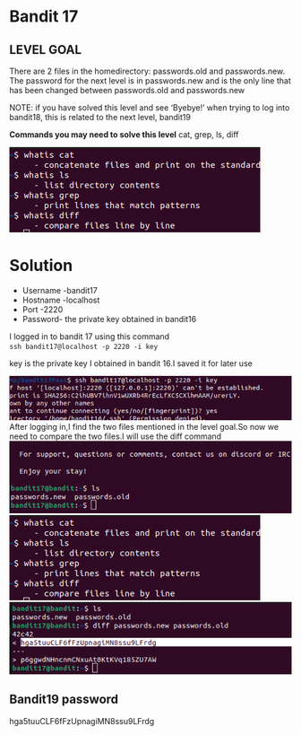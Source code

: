 # Bandit 17

## LEVEL GOAL

There are 2 files in the homedirectory: passwords.old and passwords.new. The password for the next level is in passwords.new and is the only line that has been changed between passwords.old and passwords.new

NOTE: if you have solved this level and see ‘Byebye!’ when trying to log into bandit18, this is related to the next level, bandit19

**Commands you may need to solve this level**
cat, grep, ls, diff

![alt text](image-3.png)

# Solution

* Username -bandit17
* Hostname -localhost
* Port -2220
* Password- the private key obtained in bandit16

I logged in to bandit 17 using this command \
    `ssh bandit17@localhost -p 2220 -i key`

key is the private key I obtained in bandit 16.I saved it for later use

![login_bandit17](image.png)
After logging in,I find the two files mentioned in the level goal.So now we need to compare the two files.I will use the diff command
![file_compare](image-1.png)
![after_logging](image-4.png)
![bandit18_password](image-2.png)

## Bandit19 password
hga5tuuCLF6fFzUpnagiMN8ssu9LFrdg
